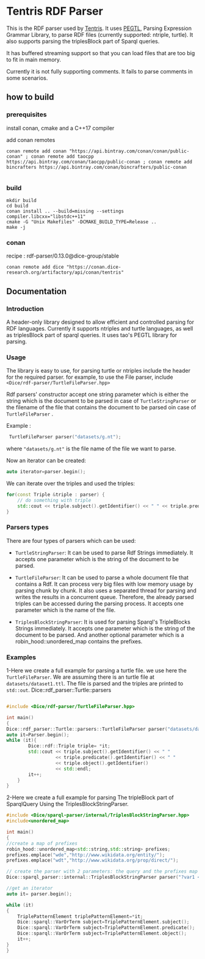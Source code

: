 # Tentris RDF Parser

This is the RDF parser used by [Tentris](https://github.com/dice-group/tentris). It uses [PEGTL](https://github.com/taocpp/PEGTL), Parsing Expression Grammar Library, to parse RDF files (currently supported: ntriple, turtle).
 It also supports parsing the triplesBlock part of Sparql queries.

It has buffered streaming support so that you can load files that are too big to fit in main memory. 

Currently it is not fully supporting comments. It fails to parse comments in some scenarios.

## how to build
### prerequisites

install conan, cmake and a C++17 compiler

add conan remotes
```
conan remote add conan "https://api.bintray.com/conan/conan/public-conan" ; conan remote add taocpp https://api.bintray.com/conan/taocpp/public-conan ; conan remote add bincrafters https://api.bintray.com/conan/bincrafters/public-conan
 
```

### build
```
mkdir build
cd build
conan install .. --build=missing --settings compiler.libcxx="libstdc++11"
cmake -G "Unix Makefiles" -DCMAKE_BUILD_TYPE=Release ..
make -j
```


### conan 

recipe : rdf-parser/0.13.0@dice-group/stable
```
conan remote add dice "https://conan.dice-research.org/artifactory/api/conan/tentris"

```

## Documentation

### Introduction

A header-only library designed to allow efficient and controlled parsing for RDF languages.
Currently it supports ntriples and turtle languages, as well as triplesBlock part of sparql queries.
It uses tao's PEGTL library for parsing.

###  Usage

The library is easy to use, for parsing turtle or ntriples include the header for the required parser.
for example, to use the File parser, include `<Dice/rdf-parser/TurtleFileParser.hpp>` 

Rdf parsers' constructor accept one string parameter which is either the string which is the document to be parsed in case of `TurtleStringParser` or the filename of the file that contains the document to be parsed oin case of `TurtleFileParser` .

Example :
```c++
 TurtleFileParser parser("datasets/g.nt");
```
where `"datasets/g.nt"` is the file name of the file we want to parse.

Now an iterator can be created:
```c++
auto iterator=parser.begin();
```

We can iterate over the triples and used the triples:

```c++
for(const Triple &triple : parser) {
    // do something with triple
    std::cout << triple.subject().getIdentifier() << " " << triple.predicate().getIdentifier() << " " << triple.object().getIdentifier() << std::endl;
}
```

### Parsers types
There are four types of parsers which can be used:
- `TurtleStringParser`: It can be used to parse Rdf Strings immediately. It accepts one parameter which is the string of the document to be parsed.
- `TurtleFileParser`: It can be used to parse a whole document file that contains a Rdf. It can process very big files with low memory usage by parsing chunk by chunk. It also uses a separated thread for parsing and writes the results in a concurrent queue.
Therefore, the already parsed triples can be accessed during the parsing process. It accepts one parameter which is the name of the file.

- `TriplesBlockStringParser`: It is used for parsing Sparql's TripleBlocks Strings immediately. It accepts one parameter which is the string of the document to be parsed. And another optional parameter which is a robin_hood::unordered_map contains the prefixes.
  
### Examples

1-Here we create a full example for parsing a turtle file. we use here the `TurtleFileParser`. We are assuming there is an turtle file at `datasets/dataset1.ttl`. The file is parsed and the triples are printed to `std::out`.
Dice::rdf_parser::Turtle::parsers
 ```c++

#include <Dice/rdf-parser/TurtleFileParser.hpp>

int main()
{
Dice::rdf_parser::Turtle::parsers::TurtleFileParser parser("datasets/dataset1.ttl");
 auto it=Parser.begin();
 while (it){
         Dice::rdf::Triple triple= *it;
         std::cout << triple.subject().getIdentifier() << " "
                   << triple.predicate().getIdentifier() << " "
                   << triple.object().getIdentifier()
                   << std::endl;
         it++;
     }
}
```

2-Here we create a full example for parsing The tripleBlock part of SparqlQuery Using the TriplesBlockStringParser.

```c++
#include <Dice/sparql-parser/internal/TriplesBlockStringParser.hpp>
#include<unordered_map>

int main()
{
//create a map of prefixes
robin_hood::unordered_map<std::string,std::string> prefixes;
prefixes.emplace("wde","http://www.wikidata.org/entity/");
prefixes.emplace("wdt","http://www.wikidata.org/prop/direct/");

// create the parser with 2 parameters: the query and the prefixes map
Dice::sparql_parser::internal::TriplesBlockStringParser parser("?var1 <http://www.wikidata.org/prop/P463> _:b0 . _:b0 <http://www.wikidata.org/prop/statement/P463> wde:Q202479 ; <http://www.wikidata.org/prop/qualifier/P580> ?var2 .", prefixes) ;

//get an iterator 
auto it= parser.begin();

while (it)
{
    TriplePatternElement triplePatternElement=*it;
    Dice::sparql::VarOrTerm subject=TriplePatternElement.subject();
    Dice::sparql::VarOrTerm subject=TriplePatternElement.predicate();
    Dice::sparql::VarOrTerm subject=TriplePatternElement.object();
    it++;
}
}
```
